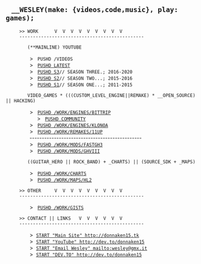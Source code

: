 ## &nbsp;&nbsp;&nbsp;`__WESLEY(make: {videos,code,music}, play: games);`
```
     >> WORK      V  V  V  V  V  V  V  V  V
     ----------------------------------------------
```
```
        (**MAINLINE) YOUTUBE
```
&nbsp;&nbsp;&nbsp;&nbsp;&nbsp;&nbsp;&nbsp;&nbsp;&nbsp;&nbsp;
&nbsp;&nbsp;&nbsp;&nbsp;  &gt;&nbsp;&nbsp;
`PUSHD /VIDEOS`<br/>
&nbsp;&nbsp;&nbsp;&nbsp;&nbsp;&nbsp;&nbsp;&nbsp;&nbsp;&nbsp;
&nbsp;&nbsp;&nbsp;&nbsp;  &gt;&nbsp;&nbsp;
[`PUSHD LATEST`](http://youtube.com/donnaken15/videos)<br/>
&nbsp;&nbsp;&nbsp;&nbsp;&nbsp;&nbsp;&nbsp;&nbsp;&nbsp;&nbsp;
&nbsp;&nbsp;&nbsp;&nbsp;  &gt;&nbsp;&nbsp;
[`PUSHD S3`](https://www.youtube.com/playlist?list=PLTWDLMN4U1FNkvRsqTbXt2t1XpZW-PpeC)`// SEASON THREE.; 2016-2020`<br/>
&nbsp;&nbsp;&nbsp;&nbsp;&nbsp;&nbsp;&nbsp;&nbsp;&nbsp;&nbsp;
&nbsp;&nbsp;&nbsp;&nbsp;  &gt;&nbsp;&nbsp;
[`PUSHD S2`](https://www.youtube.com/playlist?list=PLTWDLMN4U1FOTlzi6AarfSpQPohmaj7IC)`// SEASON TWO...; 2015-2016`<br/>
&nbsp;&nbsp;&nbsp;&nbsp;&nbsp;&nbsp;&nbsp;&nbsp;&nbsp;&nbsp;
&nbsp;&nbsp;&nbsp;&nbsp;  &gt;&nbsp;&nbsp;
[`PUSHD S1`](https://www.youtube.com/playlist?list=PLTWDLMN4U1FOm4e41cH3tvZSfA75xLB0v)`// SEASON ONE...; 2011-2015`<br/>
```
        VIDEO_GAMES * (((CUSTOM_LEVEL_ENGINE||REMAKE) * __OPEN_SOURCE) || HACKING)
```
&nbsp;&nbsp;&nbsp;&nbsp;&nbsp;&nbsp;&nbsp;&nbsp;&nbsp;&nbsp;
&nbsp;&nbsp;&nbsp;&nbsp;  &gt;&nbsp;&nbsp;
[`PUSHD /WORK/ENGINES/BITTRIP`](../donnaken15/Bit.Trip_Editor)<br/>
&nbsp;&nbsp;&nbsp;&nbsp;&nbsp;&nbsp;&nbsp;&nbsp;&nbsp;&nbsp;&nbsp;
&nbsp;&nbsp;&nbsp;&nbsp;&nbsp;&nbsp;&nbsp;&nbsp;  &gt;&nbsp;&nbsp;
[`PUSHD COMMUNITY`](http://bittripeditor.boards.net)<br/>
&nbsp;&nbsp;&nbsp;&nbsp;&nbsp;&nbsp;&nbsp;&nbsp;&nbsp;&nbsp;
&nbsp;&nbsp;&nbsp;&nbsp;  &gt;&nbsp;&nbsp;
[`PUSHD /WORK/ENGINES/KLONOA`](../donnaken15/Cloneoa)<!--br/>
&nbsp;&nbsp;&nbsp;&nbsp;&nbsp;&nbsp;&nbsp;&nbsp;&nbsp;&nbsp;&nbsp;
&nbsp;&nbsp;&nbsp;&nbsp;&nbsp;&nbsp;&nbsp;&nbsp;  &gt;&nbsp;&nbsp;
[`PUSHD COMMUNITY`](http://klo.boards.net)<br/--><br/>
&nbsp;&nbsp;&nbsp;&nbsp;&nbsp;&nbsp;&nbsp;&nbsp;&nbsp;&nbsp;
&nbsp;&nbsp;&nbsp;&nbsp;  &gt;&nbsp;&nbsp;
[`PUSHD /WORK/REMAKES/11UP`](11UP)<br/>
&nbsp;&nbsp;&nbsp;&nbsp;&nbsp;&nbsp;&nbsp;&nbsp;&nbsp;&nbsp;&nbsp;&nbsp;&nbsp;
&nbsp;&nbsp;&#45;&#45;&#45;-------------------------------------------<br/>
&nbsp;&nbsp;&nbsp;&nbsp;&nbsp;&nbsp;&nbsp;&nbsp;&nbsp;&nbsp;
&nbsp;&nbsp;&nbsp;&nbsp;  &gt;&nbsp;&nbsp;
[`PUSHD /WORK/MODS/FASTGH3`](../donnaken15/FastGH3)<br/>
&nbsp;&nbsp;&nbsp;&nbsp;&nbsp;&nbsp;&nbsp;&nbsp;&nbsp;&nbsp;
&nbsp;&nbsp;&nbsp;&nbsp;  &gt;&nbsp;&nbsp;
[`PUSHD /WORK/MODS/GHVIII`](http://donnaken15.itch.io/gh8)<br/>
<!--&nbsp;&nbsp;&nbsp;&nbsp;&nbsp;&nbsp;&nbsp;&nbsp;&nbsp;&nbsp;
&nbsp;&nbsp;&nbsp;&nbsp;  &gt;&nbsp;&nbsp;
[`PUSHD /WORK/MODS/STAGE77`](donnaken15/STAGE77)<br/-->
```
        ((GUITAR_HERO || ROCK_BAND) + _CHARTS) || (SOURCE_SDK + _MAPS)
```
&nbsp;&nbsp;&nbsp;&nbsp;&nbsp;&nbsp;&nbsp;&nbsp;&nbsp;&nbsp;
&nbsp;&nbsp;&nbsp;&nbsp;  &gt;&nbsp;&nbsp;
[`PUSHD /WORK/CHARTS`](https://drive.google.com/drive/folders/1ws63eBtU6ufWj0MLJ1jeeR0o73FfZHVo)<br/>
&nbsp;&nbsp;&nbsp;&nbsp;&nbsp;&nbsp;&nbsp;&nbsp;&nbsp;&nbsp;
&nbsp;&nbsp;&nbsp;&nbsp;  &gt;&nbsp;&nbsp;
[`PUSHD /WORK/MAPS/HL2`](../donnaken15/hl2maps)
```
     >> OTHER     V  V  V  V  V  V  V  V  V
     ----------------------------------------------
```
&nbsp;&nbsp;&nbsp;&nbsp;&nbsp;&nbsp;&nbsp;&nbsp;&nbsp;&nbsp;
&nbsp;&nbsp;&nbsp;&nbsp;  &gt;&nbsp;&nbsp;
[`PUSHD /WORK/GISTS`](https://gist.github.com/donnaken15)
```
     >> CONTACT || LINKS   V  V  V  V  V  V
     ----------------------------------------------
```
&nbsp;&nbsp;&nbsp;&nbsp;&nbsp;&nbsp;&nbsp;&nbsp;&nbsp;&nbsp;
&nbsp;&nbsp;&nbsp;&nbsp;  &gt;&nbsp;&nbsp;[`START "Main Site" http://donnaken15.tk`](http://donnaken15.tk)<br/>
&nbsp;&nbsp;&nbsp;&nbsp;&nbsp;&nbsp;&nbsp;&nbsp;&nbsp;&nbsp;
&nbsp;&nbsp;&nbsp;&nbsp;  &gt;&nbsp;&nbsp;[`START "YouTube" http://dev.to/donnaken15`](http://youtube.com/donnaken15)<br/>
&nbsp;&nbsp;&nbsp;&nbsp;&nbsp;&nbsp;&nbsp;&nbsp;&nbsp;&nbsp;
&nbsp;&nbsp;&nbsp;&nbsp;  &gt;&nbsp;&nbsp;[`START "Email Wesley" mailto:wesley@gmx.it`](mailto:wesley@gmx.it)<br/>
&nbsp;&nbsp;&nbsp;&nbsp;&nbsp;&nbsp;&nbsp;&nbsp;&nbsp;&nbsp;
&nbsp;&nbsp;&nbsp;&nbsp;  &gt;&nbsp;&nbsp;[`START "DEV.TO" http://dev.to/donnaken15`](http://dev.to/donnaken15)
